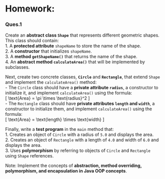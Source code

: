 # Homework:
### Ques.1 

 Create an **abstract class `Shape`** that represents different geometric shapes. This class should contain:  
    1. A **protected attribute** `shapeName` to store the name of the shape.  
    2. A **constructor** that initializes `shapeName`.  
    3. A **method `getShapeName()`** that returns the name of the shape.  
    4. An **abstract method `calculateArea()`** that will be implemented by subclasses.  
    
 Next, create two concrete classes, **`Circle`** and **`Rectangle`**, that extend `Shape` and implement the `calculateArea()` method:  
    - The `Circle` class should have a **private attribute `radius`**, a constructor to initialize it, and implement `calculateArea()` using the formula:  
      \[
      \text{Area} = \pi \times \text{radius}^2
      \]  
    - The `Rectangle` class should have **private attributes `length` and `width`**, a constructor to initialize them, and implement `calculateArea()` using the formula:  
      \[
      \text{Area} = \text{length} \times \text{width}
      \]  
    
 Finally, write a **test program** in the `main` method that:  
    1. Creates an object of `Circle` with a radius of `5.0` and displays the area.  
    2. Creates an object of `Rectangle` with a length of `4.0` and width of `6.0` and displays the area.  
    3. Uses **polymorphism** by referring to objects of `Circle` and `Rectangle` using `Shape` references.  

Note: Implement the concepts of **abstraction, method overriding, polymorphism, and encapsulation in Java OOP concepts**.
